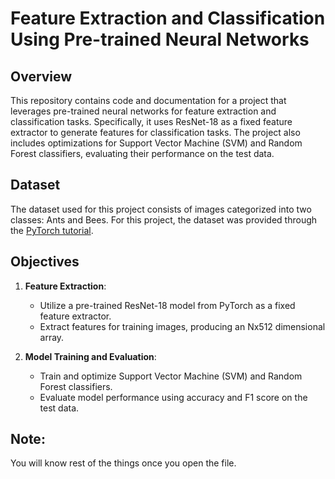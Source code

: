 # Feature Extraction and Classification Using Pre-trained Neural Networks

## Overview

This repository contains code and documentation for a project that leverages pre-trained neural networks for feature extraction and classification tasks. Specifically, it uses ResNet-18 as a fixed feature extractor to generate features for classification tasks. The project also includes optimizations for Support Vector Machine (SVM) and Random Forest classifiers, evaluating their performance on the test data.

## Dataset

The dataset used for this project consists of images categorized into two classes: Ants and Bees. For this project, the dataset was provided through the [PyTorch tutorial](https://pytorch.org/tutorials/beginner/transfer_learning_tutorial.html).

## Objectives

1. **Feature Extraction**:
   - Utilize a pre-trained ResNet-18 model from PyTorch as a fixed feature extractor.
   - Extract features for training images, producing an Nx512 dimensional array.

2. **Model Training and Evaluation**:
   - Train and optimize Support Vector Machine (SVM) and Random Forest classifiers.
   - Evaluate model performance using accuracy and F1 score on the test data.

## Note:
You will know rest of the things once you open the file.
